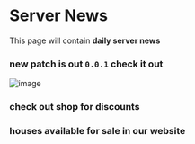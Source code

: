 # Server News

This page will contain **daily server news**

### new patch is out `0.0.1` check it out

![image](https://raw.githubusercontent.com/WSroleplay/wsrp-launcher-assets/main/change-logs-imgs/0.0.2.jpg)

### check out shop for discounts

### houses available for sale in our website



